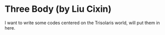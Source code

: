 # Three Body (by Liu Cixin)
I want to write some codes centered on the Trisolaris world, will put them in
here.
